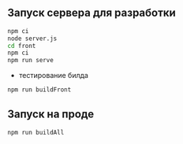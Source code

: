 ## Запуск сервера для разработки

```bash
npm ci
node server.js
cd front
npm ci
npm run serve
```

- тестирование билда 
```bash
npm run buildFront
```

## Запуск на проде

```bash
npm run buildAll
```